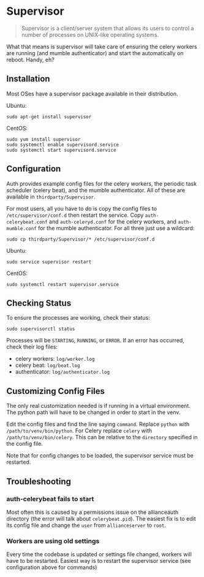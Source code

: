 # Supervisor

>Supervisor is a client/server system that allows its users to control a number of processes on UNIX-like operating systems.

What that means is supervisor will take care of ensuring the celery workers are running (and mumble authenticator) and start the automatically on reboot. Handy, eh?

## Installation

Most OSes have a supervisor package available in their distribution.

Ubuntu:

    sudo apt-get install supervisor

CentOS:

    sudo yum install supervisor
    sudo systemctl enable supervisord.service
    sudo systemctl start supervisord.service

## Configuration

Auth provides example config files for the celery workers, the periodic task scheduler (celery beat), and the mumble authenticator. All of these are available in `thirdparty/Supervisor`.

For most users, all you have to do is copy the config files to `/etc/supervisor/conf.d` then restart the service. Copy `auth-celerybeat.conf` and `auth-celeryd.conf` for the celery workers, and `auth-mumble.conf` for the mumble authenticator. For all three just use a wildcard:

    sudo cp thirdparty/Supervisor/* /etc/supervisor/conf.d

Ubuntu:

    sudo service supervisor restart

CentOS:

    sudo systemctl restart supervisor.service

## Checking Status

To ensure the processes are working, check their status:

    sudo supervisorctl status

Processes will be `STARTING`, `RUNNING`, or `ERROR`. If an error has occurred, check their log files:
 - celery workers: `log/worker.log`
 - celery beat: `log/beat.log`
 - authenticator: `log/authenticator.log`

## Customizing Config Files

The only real customization needed is if running in a virtual environment. The python path will have to be changed in order to start in the venv.

Edit the config files and find the line saying `command`. Replace `python` with `/path/to/venv/bin/python`. For Celery replace `celery` with `/path/to/venv/bin/celery`. This can be relative to the `directory` specified in the config file.

Note that for config changes to be loaded, the supervisor service must be restarted.

## Troubleshooting

### auth-celerybeat fails to start
Most often this is caused by a permissions issue on the allianceauth directory (the error will talk about `celerybeat.pid`). The easiest fix is to edit its config file and change the `user` from `allianceserver` to `root`.

### Workers are using old settings

Every time the codebase is updated or settings file changed, workers will have to be restarted. Easiest way is to restart the supervisor service (see configuration above for commands)
